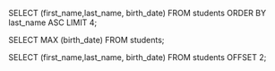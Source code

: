 SELECT (first_name,last_name, birth_date) FROM students ORDER BY last_name ASC LIMIT 4;

SELECT MAX (birth_date) FROM students;

SELECT (first_name,last_name, birth_date) FROM students OFFSET 2;